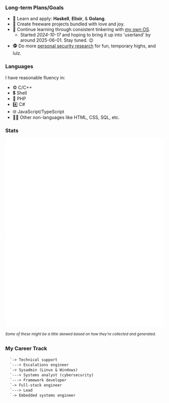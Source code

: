 ### Long-term Plans/Goals

- 🌱 Learn and apply: **Haskell**, **Elixir**, & **Golang**.
- 💓 Create freeware projects bundled with love and joy.
- 🚧 Continue learning through consistent tinkering with [my own OS](https://github.com/NotsoanoNimus/CrOwS).
  - Started _2024-10-17_ and hoping to bring it up into 'userland' by around 2025-06-01. Stay tuned. 😉
- 🕵️ Do more [personal security research](https://xmit.xyz/security/) for fun, temporary highs, and lulz.


### Languages
I have reasonable fluency in:
- ©️ C/C++
- 💲 Shell
- 🐘 PHP
- #️⃣ C#
- 🌐 JavaScript/TypeScript
- 🤷‍♂️ Other non-languages like HTML, CSS, SQL, etc.


### Stats
![My Stats](https://raw.githubusercontent.com/NotsoanoNimus/github-stats/master/generated/overview.svg#gh-dark-mode-only)
![My Languages](https://raw.githubusercontent.com/NotsoanoNimus/github-stats/master/generated/languages.svg#gh-dark-mode-only)

<sup>_Some of these might be a little skewed based on how they're collected and generated._</sup>


### My Career Track
```
  `-> Technical support
  `---> Escalations engineer
  `-> Sysadmin (Linux & Windows)
  `---> Systems analyst (cybersecurity)
  `---> Framework developer
  `-> Full-stack engineer
  `---> Lead
  `-> Embedded systems engineer
```
